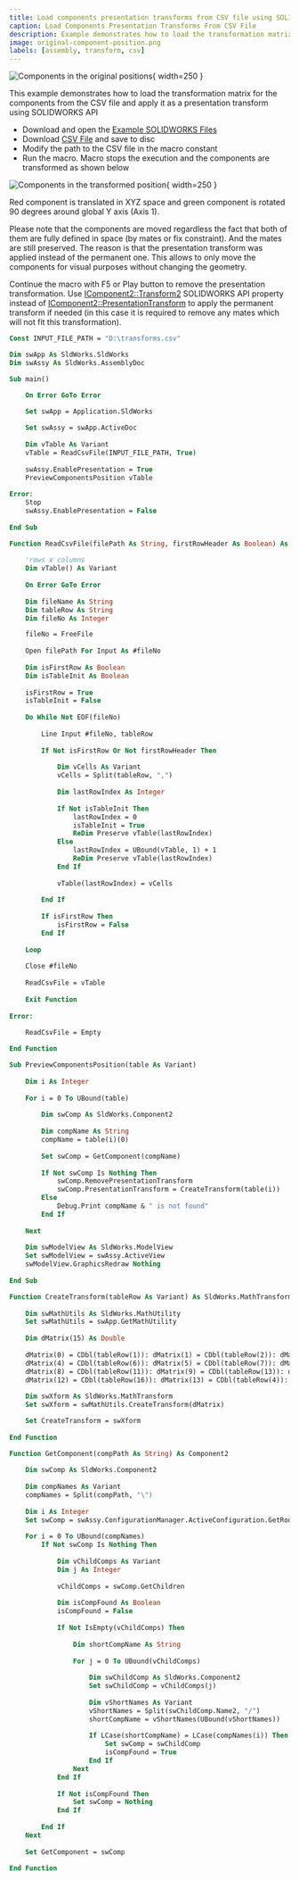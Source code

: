 ```yaml
---
title: Load components presentation transforms from CSV file using SOLIDWORKS API
caption: Load Components Presentation Transforms From CSV File
description: Example demonstrates how to load the transformation matrix for the components from the CSV file and apply it as a presentation transform
image: original-component-position.png
labels: [assembly, transform, csv]
---
```

![Components in the original positions](original-component-position.png){ width=250 }

This example demonstrates how to load the transformation matrix for the components from the CSV file and apply it as a presentation transform using SOLIDWORKS API

* Download and open the [Example SOLIDWORKS Files](presentation-transform-example.zip)
* Download [CSV File](transforms.csv) and save to disc
* Modify the path to the CSV file in the macro constant
* Run the macro. Macro stops the execution and the components are transformed as shown below

![Components in the transformed position](trasnsformed-component-position.png){ width=250 }

Red component is translated in XYZ space and green component is rotated 90 degrees around global Y axis (Axis 1).

Please note that the components are moved regardless the fact that both of them are fully defined in space (by mates or fix constraint). And the mates are still preserved. The reason is that the presentation transform was applied instead of the permanent one. This allows to only move the components for visual purposes without changing the geometry.

Continue the macro with F5 or Play button to remove the presentation transformation. Use [IComponent2::Transform2](https://help.solidworks.com/2012/english/api/sldworksapi/SolidWorks.Interop.sldworks~SolidWorks.Interop.sldworks.IComponent2~Transform2.html) SOLIDWORKS API property instead of [IComponent2::PresentationTransform](https://help.solidworks.com/2012/english/api/sldworksapi/solidworks.interop.sldworks~solidworks.interop.sldworks.icomponent2~presentationtransform.html) to apply the permanent transform if needed (in this case it is required to remove any mates which will not fit this transformation).

~~~ vb
Const INPUT_FILE_PATH = "D:\transforms.csv"

Dim swApp As SldWorks.SldWorks
Dim swAssy As SldWorks.AssemblyDoc

Sub main()

    On Error GoTo Error

    Set swApp = Application.SldWorks
    
    Set swAssy = swApp.ActiveDoc
    
    Dim vTable As Variant
    vTable = ReadCsvFile(INPUT_FILE_PATH, True)
    
    swAssy.EnablePresentation = True
    PreviewComponentsPosition vTable
    
Error:
    Stop
    swAssy.EnablePresentation = False
        
End Sub

Function ReadCsvFile(filePath As String, firstRowHeader As Boolean) As Variant
    
    'rows x columns
    Dim vTable() As Variant
    
    On Error GoTo Error
    
    Dim fileName As String
    Dim tableRow As String
    Dim fileNo As Integer

    fileNo = FreeFile
    
    Open filePath For Input As #fileNo
    
    Dim isFirstRow As Boolean
    Dim isTableInit As Boolean
    
    isFirstRow = True
    isTableInit = False
    
    Do While Not EOF(fileNo)
        
        Line Input #fileNo, tableRow
            
        If Not isFirstRow Or Not firstRowHeader Then
            
            Dim vCells As Variant
            vCells = Split(tableRow, ",")
            
            Dim lastRowIndex As Integer
            
            If Not isTableInit Then
                lastRowIndex = 0
                isTableInit = True
                ReDim Preserve vTable(lastRowIndex)
            Else
                lastRowIndex = UBound(vTable, 1) + 1
                ReDim Preserve vTable(lastRowIndex)
            End If
            
            vTable(lastRowIndex) = vCells
            
        End If
        
        If isFirstRow Then
            isFirstRow = False
        End If
    
    Loop
    
    Close #fileNo
    
    ReadCsvFile = vTable
    
    Exit Function
    
Error:

    ReadCsvFile = Empty
    
End Function

Sub PreviewComponentsPosition(table As Variant)
    
    Dim i As Integer
    
    For i = 0 To UBound(table)
    
        Dim swComp As SldWorks.Component2
        
        Dim compName As String
        compName = table(i)(0)
        
        Set swComp = GetComponent(compName)
        
        If Not swComp Is Nothing Then
            swComp.RemovePresentationTransform
            swComp.PresentationTransform = CreateTransform(table(i))
        Else
            Debug.Print compName & " is not found"
        End If
        
    Next
    
    Dim swModelView As SldWorks.ModelView
    Set swModelView = swAssy.ActiveView
    swModelView.GraphicsRedraw Nothing
    
End Sub

Function CreateTransform(tableRow As Variant) As SldWorks.MathTransform
    
    Dim swMathUtils As SldWorks.MathUtility
    Set swMathUtils = swApp.GetMathUtility
    
    Dim dMatrix(15) As Double
    
    dMatrix(0) = CDbl(tableRow(1)): dMatrix(1) = CDbl(tableRow(2)): dMatrix(2) = CDbl(tableRow(3)): dMatrix(3) = CDbl(tableRow(5))
    dMatrix(4) = CDbl(tableRow(6)): dMatrix(5) = CDbl(tableRow(7)): dMatrix(6) = CDbl(tableRow(9)): dMatrix(7) = CDbl(tableRow(10))
    dMatrix(8) = CDbl(tableRow(11)): dMatrix(9) = CDbl(tableRow(13)): dMatrix(10) = CDbl(tableRow(14)): dMatrix(11) = CDbl(tableRow(15))
    dMatrix(12) = CDbl(tableRow(16)): dMatrix(13) = CDbl(tableRow(4)): dMatrix(14) = CDbl(tableRow(8)): dMatrix(15) = CDbl(tableRow(12))
    
    Dim swXform As SldWorks.MathTransform
    Set swXform = swMathUtils.CreateTransform(dMatrix)

    Set CreateTransform = swXform
    
End Function

Function GetComponent(compPath As String) As Component2
    
    Dim swComp As SldWorks.Component2
    
    Dim compNames As Variant
    compNames = Split(compPath, "\")
    
    Dim i As Integer
    Set swComp = swAssy.ConfigurationManager.ActiveConfiguration.GetRootComponent()
    
    For i = 0 To UBound(compNames)
        If Not swComp Is Nothing Then
            
            Dim vChildComps As Variant
            Dim j As Integer
            
            vChildComps = swComp.GetChildren
            
            Dim isCompFound As Boolean
            isCompFound = False
            
            If Not IsEmpty(vChildComps) Then
                
                Dim shortCompName As String
                
                For j = 0 To UBound(vChildComps)
                    
                    Dim swChildComp As SldWorks.Component2
                    Set swChildComp = vChildComps(j)
                    
                    Dim vShortNames As Variant
                    vShortNames = Split(swChildComp.Name2, "/")
                    shortCompName = vShortNames(UBound(vShortNames))
                    
                    If LCase(shortCompName) = LCase(compNames(i)) Then
                        Set swComp = swChildComp
                        isCompFound = True
                    End If
                Next
            End If
            
            If Not isCompFound Then
                Set swComp = Nothing
            End If
            
        End If
    Next
    
    Set GetComponent = swComp
    
End Function

~~~


